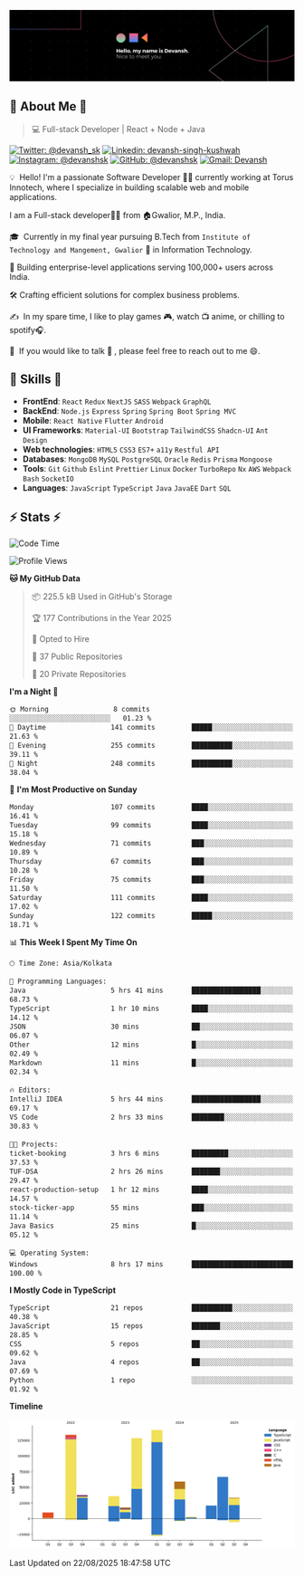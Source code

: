 ![Banner](./Devansh%20Singh%20Banner.png)

## 👋 About Me 👋

> 💻 Full-stack Developer | React + Node + Java

[![Twitter: @devansh_sk](https://img.shields.io/twitter/follow/devansh_sk?style=social)](https://twitter.com/devansh_sk)
[![Linkedin: devansh-singh-kushwah](https://img.shields.io/badge/-Devansh%20Singh%20Kushwah-blue?style=flat-square&logo=Linkedin&logoColor=white&link=https://www.linkedin.com/in/devanshsk/)](https://www.linkedin.com/in/devanshsk/)
[![Instagram: @devanshsk](https://img.shields.io/badge/-devanshsk-E4405F?style=flat-square&logo=instagram&logoColor=white)](https://instagram.com/devanshsk)
[![GitHub: @devanshsk](https://img.shields.io/github/followers/devanshsk?label=follow&style=social)](https://github.com/devanshsk)
[![Gmail: Devansh](https://img.shields.io/badge/Gmail-D14836?style=flat-square&logo=gmail&logoColor=white)](mailto:work.devanshsk@gmail.com)

💡 &nbsp;Hello! I'm a passionate Software Developer 🧑‍💻 currently working at Torus Innotech, where I specialize in building scalable web and mobile applications.

I am a Full-stack developer🧑‍💻 from 🏠Gwalior, M.P., India.

🎓 &nbsp;Currently in my final year pursuing B.Tech from `Institute of Technology and Mangement, Gwalior` 🏫 in Information Technology.

💼 Building enterprise-level applications serving 100,000+ users across India.

🛠️ Crafting efficient solutions for complex business problems.

✍️ &nbsp;In my spare time, I like to play games 🎮, watch 📺 anime, or chilling to spotify🎧.

💬 &nbsp;If you would like to talk 👋 , please feel free to reach out to me 😄.

##  🎉 Skills  🎉
- **FrontEnd**: `React` `Redux` `NextJS` `SASS` `Webpack` `GraphQL`
- **BackEnd**: `Node.js` `Express` `Spring` `Spring Boot` `Spring MVC`
- **Mobile**: `React Native` `Flutter` `Android` 
- **UI Frameworks**: `Material-UI` `Bootstrap` `TailwindCSS` `Shadcn-UI` `Ant Design`
- **Web technologies**: `HTML5` `CSS3` `ES7+` `a11y` `Restful API` 
- **Databases**: `MongoDB` `MySQL` `PostgreSQL` `Oracle` `Redis` `Prisma` `Mongoose`
- **Tools**: `Git` `Github` `Eslint` `Prettier` `Linux` `Docker` `TurboRepo` `Nx` `AWS` `Webpack` `Bash` `SocketIO`
- **Languages**: `JavaScript` `TypeScript` `Java` `JavaEE` `Dart` `SQL`

## ⚡ Stats ⚡
<!--START_SECTION:waka-->
![Code Time](http://img.shields.io/badge/Code%20Time-568%20hrs%2015%20mins-blue)

![Profile Views](http://img.shields.io/badge/Profile%20Views-0-blue)

**🐱 My GitHub Data** 

> 📦 225.5 kB Used in GitHub's Storage 
 > 
> 🏆 177 Contributions in the Year 2025
 > 
> 💼 Opted to Hire
 > 
> 📜 37 Public Repositories 
 > 
> 🔑 20 Private Repositories 
 > 
**I'm a Night 🦉** 

```text
🌞 Morning                8 commits           ░░░░░░░░░░░░░░░░░░░░░░░░░   01.23 % 
🌆 Daytime                141 commits         █████░░░░░░░░░░░░░░░░░░░░   21.63 % 
🌃 Evening                255 commits         ██████████░░░░░░░░░░░░░░░   39.11 % 
🌙 Night                  248 commits         ██████████░░░░░░░░░░░░░░░   38.04 % 
```
📅 **I'm Most Productive on Sunday** 

```text
Monday                   107 commits         ████░░░░░░░░░░░░░░░░░░░░░   16.41 % 
Tuesday                  99 commits          ████░░░░░░░░░░░░░░░░░░░░░   15.18 % 
Wednesday                71 commits          ███░░░░░░░░░░░░░░░░░░░░░░   10.89 % 
Thursday                 67 commits          ███░░░░░░░░░░░░░░░░░░░░░░   10.28 % 
Friday                   75 commits          ███░░░░░░░░░░░░░░░░░░░░░░   11.50 % 
Saturday                 111 commits         ████░░░░░░░░░░░░░░░░░░░░░   17.02 % 
Sunday                   122 commits         █████░░░░░░░░░░░░░░░░░░░░   18.71 % 
```


📊 **This Week I Spent My Time On** 

```text
🕑︎ Time Zone: Asia/Kolkata

💬 Programming Languages: 
Java                     5 hrs 41 mins       █████████████████░░░░░░░░   68.73 % 
TypeScript               1 hr 10 mins        ████░░░░░░░░░░░░░░░░░░░░░   14.12 % 
JSON                     30 mins             ██░░░░░░░░░░░░░░░░░░░░░░░   06.07 % 
Other                    12 mins             █░░░░░░░░░░░░░░░░░░░░░░░░   02.49 % 
Markdown                 11 mins             █░░░░░░░░░░░░░░░░░░░░░░░░   02.34 % 

🔥 Editors: 
IntelliJ IDEA            5 hrs 44 mins       █████████████████░░░░░░░░   69.17 % 
VS Code                  2 hrs 33 mins       ████████░░░░░░░░░░░░░░░░░   30.83 % 

🐱‍💻 Projects: 
ticket-booking           3 hrs 6 mins        █████████░░░░░░░░░░░░░░░░   37.53 % 
TUF-DSA                  2 hrs 26 mins       ███████░░░░░░░░░░░░░░░░░░   29.47 % 
react-production-setup   1 hr 12 mins        ████░░░░░░░░░░░░░░░░░░░░░   14.57 % 
stock-ticker-app         55 mins             ███░░░░░░░░░░░░░░░░░░░░░░   11.14 % 
Java Basics              25 mins             █░░░░░░░░░░░░░░░░░░░░░░░░   05.12 % 

💻 Operating System: 
Windows                  8 hrs 17 mins       █████████████████████████   100.00 % 
```

**I Mostly Code in TypeScript** 

```text
TypeScript               21 repos            ██████████░░░░░░░░░░░░░░░   40.38 % 
JavaScript               15 repos            ███████░░░░░░░░░░░░░░░░░░   28.85 % 
CSS                      5 repos             ██░░░░░░░░░░░░░░░░░░░░░░░   09.62 % 
Java                     4 repos             ██░░░░░░░░░░░░░░░░░░░░░░░   07.69 % 
Python                   1 repo              ░░░░░░░░░░░░░░░░░░░░░░░░░   01.92 % 
```



**Timeline**

![Lines of Code chart](https://raw.githubusercontent.com/DevanshSK/DevanshSK/main/assets/bar_graph.png)


 Last Updated on 22/08/2025 18:47:58 UTC
<!--END_SECTION:waka-->
